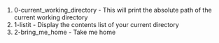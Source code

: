 1. 0-current_working_directory - This will print the absolute path of the current working directory
2. 1-listit - Display the contents list of your current directory
3. 2-bring_me_home - Take me home

